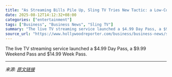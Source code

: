 ```yaml
---
title: "As Streaming Bills Pile Up, Sling TV Tries New Tactic: a Low-Cost One-Day Pass"
date: 2025-08-12T14:12:32+08:00
categories: ["entertainment"]
tags: ["Business", "Business News", "Sling TV"]
summary: "The live TV streaming service launched a $4.99 Day Pass, a $9.99 Weekend Pass and $14.99 Week Pass."
source_url: "https://www.hollywoodreporter.com/business/business-news/sling-tv-one-day-pass-1236342140/"
---
```


The live TV streaming service launched a $4.99 Day Pass, a $9.99 Weekend Pass and $14.99 Week Pass.

---

*来源: [原文链接](https://www.hollywoodreporter.com/business/business-news/sling-tv-one-day-pass-1236342140/)*
